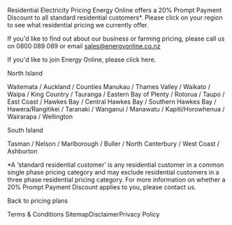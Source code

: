 Residential Electricity Pricing
Energy Online offers a 20% Prompt Payment Discount to all standard residential customers*. Please click on your region to see what residential pricing we currently offer.

If you'd like to find out about our business or farming pricing, please call us on 0800 089 089 or email sales@energyonline.co.nz

If you'd like to join Energy Online, please click here.

North Island
 


Waitemata / Auckland / Counties Manukau / Thames Valley / Waikato / Waipa / King Country / Tauranga / Eastern Bay of Plenty / Rotorua / Taupo / East Coast / Hawkes Bay / Central Hawkes Bay / Southern Hawkes Bay / Hawera/Rangitikei / Taranaki / Wanganui / Manawatu / Kapiti/Horowhenua / Wairarapa / Wellington

South Island


Tasman / Nelson / Marlborough / Buller / North Canterbury / West Coast / Ashburton

 

*A ‘standard residential customer’ is any residential customer in a common single phase pricing category and may exclude residential customers in a three phase residential pricing category. For more information on whether a 20% Prompt Payment Discount applies to you, please contact us.

 

Back to pricing plans

Terms & Conditions SitemapDisclaimerPrivacy Policy
